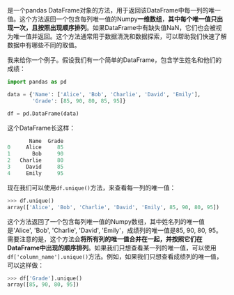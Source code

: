 是一个pandas DataFrame对象的方法，用于返回该DataFrame中每一列的唯一值。这个方法返回一个包含每列唯一值的Numpy**一维数组**，**其中每个唯一值只出现一次，且按照出现顺序排列**。如果DataFrame中有缺失值NaN，它们也会被视为唯一值并返回。这个方法通常用于数据清洗和数据探索，可以帮助我们快速了解数据中有哪些不同的取值。

我来给你一个例子。假设我们有一个简单的DataFrame，包含学生姓名和他们的成绩：

```python
import pandas as pd

data = {'Name': ['Alice', 'Bob', 'Charlie', 'David', 'Emily'],
        'Grade': [85, 90, 80, 85, 95]}

df = pd.DataFrame(data)
```

这个DataFrame长这样：

```python
       Name  Grade
0     Alice     85
1       Bob     90
2   Charlie     80
3     David     85
4     Emily     95
```

现在我们可以使用`df.unique()`方法，来查看每一列的唯一值：

```python
>>> df.unique()
array(['Alice', 'Bob', 'Charlie', 'David', 'Emily', 85, 90, 80, 95])
```

这个方法返回了一个包含每列唯一值的Numpy数组，其中姓名列的唯一值是'Alice', 'Bob', 'Charlie', 'David', 'Emily'，成绩列的唯一值是85, 90, 80, 95。需要注意的是，这个方法会**将所有列的唯一值合并在一起，并按照它们在DataFrame中出现的顺序排列**。如果我们只想查看某一列的唯一值，可以使用`df['column_name'].unique()`方法。例如，如果我们只想查看成绩列的唯一值，可以这样做：

```python
>>> df['Grade'].unique()
array([85, 90, 80, 95])
```